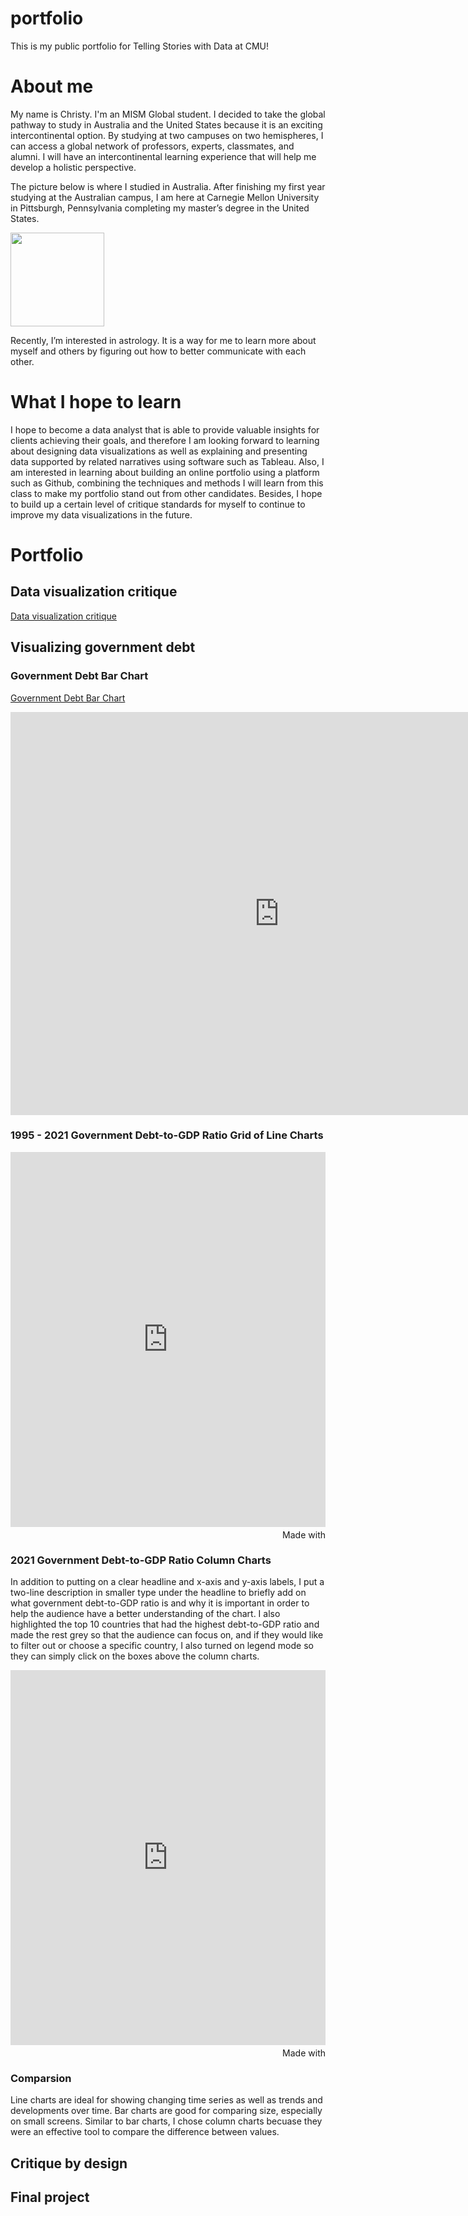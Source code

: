 # portfolio
This is my public portfolio for Telling Stories with Data at CMU!

# About me
My name is Christy. I'm an MISM Global student. I decided to take the global pathway to study in Australia and the United States because it is an exciting intercontinental option. By studying at two campuses on two hemispheres, I can access a global network of professors, experts, classmates, and alumni. I will have an intercontinental learning experience that will help me develop a holistic perspective. 

The picture below is where I studied in Australia. After finishing my first year studying at the Australian campus, I am here at Carnegie Mellon University in Pittsburgh, Pennsylvania completing my master’s degree in the United States.

<img src="https://user-images.githubusercontent.com/116990977/198948699-526a6296-aaad-4cdb-a821-0366421dc592.jpg" width="150"/>

Recently, I’m interested in astrology. It is a way for me to learn more about myself and others by figuring out how to better communicate with each other. 

# What I hope to learn
I hope to become a data analyst that is able to provide valuable insights for clients achieving their goals, and therefore I am looking forward to learning about designing data visualizations as well as explaining and presenting data supported by related narratives using software such as Tableau. Also, I am interested in learning about building an online portfolio using a platform such as Github, combining the techniques and methods I will learn from this class to make my portfolio stand out from other candidates. Besides, I hope to build up a certain level of critique standards for myself to continue to improve my data visualizations in the future. 

# Portfolio
## Data visualization critique 
[Data visualization critique](https://docs.google.com/spreadsheets/d/1m4KejSpVYsY0bVbTuGnZ5IqE1TTPp8nr/edit?usp=sharing&ouid=113615484674101933870&rtpof=true&sd=true)

## Visualizing government debt
### Government Debt Bar Chart
[Government Debt Bar Chart](/dataviz2.md)
<iframe src="https://data.oecd.org/chart/6SlB" width="860" height="645" style="border: 0" mozallowfullscreen="true" webkitallowfullscreen="true" allowfullscreen="true">OECD Chart: General government debt, Total, % of GDP, Annual, 2021</iframe>

### 1995 - 2021 Government Debt-to-GDP Ratio Grid of Line Charts
<iframe src='https://flo.uri.sh/visualisation/11731734/embed' title='Interactive or visual content' class='flourish-embed-iframe' frameborder='0' scrolling='no' style='width:100%;height:600px;' sandbox='allow-same-origin allow-forms allow-scripts allow-downloads allow-popups allow-popups-to-escape-sandbox allow-top-navigation-by-user-activation'></iframe><div style='width:100%!;margin-top:4px!important;text-align:right!important;'><a class='flourish-credit' href='https://public.flourish.studio/visualisation/11731734/?utm_source=embed&utm_campaign=visualisation/11731734' target='_top' style='text-decoration:none!important'><img alt='Made with Flourish' src='https://public.flourish.studio/resources/made_with_flourish.svg' style='width:105px!important;height:16px!important;border:none!important;margin:0!important;'> </a></div>

### 2021 Government Debt-to-GDP Ratio Column Charts
In addition to putting on a clear headline and x-axis and y-axis labels, I put a two-line description in smaller type under the headline to briefly add on what government debt-to-GDP ratio is and why it is important in order to help the audience have a better understanding of the chart. I also highlighted the top 10 countries that had the highest debt-to-GDP ratio and made the rest grey so that the audience can focus on, and if they would like to filter out or choose a specific country, I also turned on legend mode so they can simply click on the boxes above the column charts.

<iframe src='https://flo.uri.sh/visualisation/11733612/embed' title='Interactive or visual content' class='flourish-embed-iframe' frameborder='0' scrolling='no' style='width:100%;height:600px;' sandbox='allow-same-origin allow-forms allow-scripts allow-downloads allow-popups allow-popups-to-escape-sandbox allow-top-navigation-by-user-activation'></iframe><div style='width:100%!;margin-top:4px!important;text-align:right!important;'><a class='flourish-credit' href='https://public.flourish.studio/visualisation/11733612/?utm_source=embed&utm_campaign=visualisation/11733612' target='_top' style='text-decoration:none!important'><img alt='Made with Flourish' src='https://public.flourish.studio/resources/made_with_flourish.svg' style='width:105px!important;height:16px!important;border:none!important;margin:0!important;'> </a></div>

### Comparsion
<!-- Finally, use Markdown to write a paragraph or two about the different methods of visualization, and 
how they compare / contrast to one another. 
Make sure you include all source information and explain the data well.  
Talk about why you chose the third data visualization.  -->

Line charts are ideal for showing changing time series as well as trends and developments over time. 
Bar charts are good for comparing size, especially on small screens.
Similar to bar charts, I chose column charts becuase they were an effective tool to compare the difference between values. 

## Critique by design

## Final project
